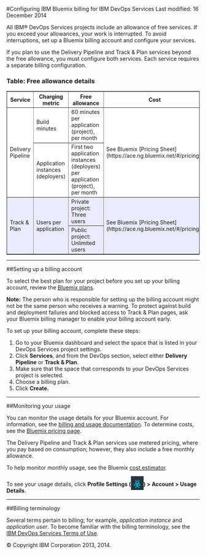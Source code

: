 #Configuring IBM Bluemix billing for IBM DevOps Services
Last modified: 16 December 2014

All IBM&reg; DevOps Services projects include an allowance of free services. If you exceed your allowances, your work is interrupted. To avoid interruptions, set up a Bluemix billing account and configure your services.

If you plan to use the Delivery Pipeline and Track & Plan services beyond the free allowance, you must configure both services. Each service requires a separate billing configuration.

### Table: Free allowance details
<table border="1" summary="" width="100%">
	<tbody>
		<tr>
			<th>Service</th>
			<th>Charging metric</th>
			<th>Free allowance</th>
			<th>Cost</th>
		</tr>
		<tr style="background-color: #FFFFFF">
			<td rowspan="2">Delivery Pipeline</td>
			<td>Build minutes</td>
			<td>60 minutes per application (project), per month</td>
			<td rowspan="2">See Bluemix [Pricing Sheet](https://ace.ng.bluemix.net/#/pricing/)</td>
		</tr>
		<tr style="background-color: #FFFFFF">
			<td>Application instances (deployers)</td>
			<td>First two application instances (deployers) per application (project), per month</td>
		</tr>
		<tr style="background-color: #EBEBFF">
			<td rowspan="2">Track &amp; Plan</td>
			<td rowspan="2">Users per application</td>
			<td>Private project: Three users</td>
			<td rowspan="2">See Bluemix [Pricing Sheet](https://ace.ng.bluemix.net/#/pricing/)</td>
		</tr>
		<tr style="background-color: #EBEBFF">
			<td>Public project: Unlimited users</td>
		</tr>
	</tbody>
</table> 

---
##Setting up a billing account

To select the best plan for your project before you set up your billing account, review the [Bluemix plans](https://www.ng.bluemix.net/docs/#acctmgmt/billing.html#bil_plan).

**Note:** The person who is responsible for setting up the billing account might not be the same person who receives a warning. To protect against build and deployment failures and blocked access to Track & Plan pages, ask your Bluemix billing manager to enable your billing account early.

To set up your billing account, complete these steps: 
1. Go to your Bluemix dashboard and select the space that is listed in your DevOps Services project settings. 
2. Click **Services**, and from the DevOps section, select either **Delivery Pipeline** or **Track & Plan**.
3. Make sure that the space that corresponds to your DevOps Services project is selected.
4. Choose a billing plan.  
5. Click **Create.**

---
##Monitoring your usage


You can monitor the usage details for your Bluemix account. For information, see the [billing and usage documentation](https://www.ng.bluemix.net/docs/#acctmgmt/index-gentopic1.html#bil_usage). To determine costs, see the [Bluemix pricing page](https://bluemix.net/#/pricing).

The Delivery Pipeline and Track & Plan services use metered pricing, where you pay based on consumption; however, they also include a free monthly allowance.

To help monitor monthly usage, see the Bluemix [cost estimator](https://ace.ng.bluemix.net/#/pricing/paneId=pricingSheet).

To see your usage details, click **Profile Settings (<img src="images/bm-profilealien.png"  align="bottom" style="display: inline; margin: 0px; border-style: none; margin-bottom: -10px;">) > Account > Usage Details**.



---
##Billing terminology

Several terms pertain to billing; for example, *application instance* and *application user*. To become familiar with the billing terminology, see the [IBM DevOps Services Terms of Use](https://hub.jazz.net/terms).


&copy; Copyright IBM Corporation 2013, 2014.
